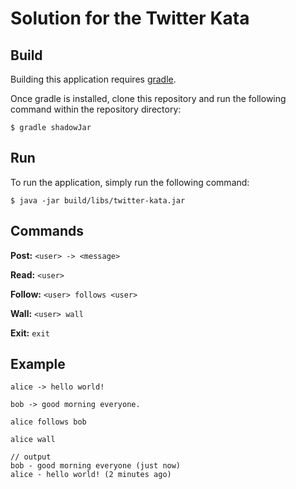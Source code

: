 # Solution for the Twitter Kata

## Build

Building this application requires [gradle](https://gradle.org/).

Once gradle is installed, clone this repository and run the following command within the repository directory:

`$ gradle shadowJar`

## Run

To run the application, simply run the following command:

`$ java -jar build/libs/twitter-kata.jar`

## Commands

**Post:** `<user> -> <message>`

**Read:** `<user>`

**Follow:** `<user> follows <user>`

**Wall:** `<user> wall`

**Exit:** `exit`

## Example

```
alice -> hello world!

bob -> good morning everyone.

alice follows bob

alice wall

// output
bob - good morning everyone (just now)
alice - hello world! (2 minutes ago)
```
